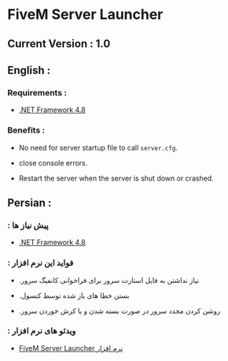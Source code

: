 # FiveM Server Launcher

## Current Version : 1.0

## English :

### Requirements :
- [.NET Framework 4.8](https://dotnet.microsoft.com/download/dotnet-framework/thank-you/net48-web-installer)

### Benefits :

- No need for server startup file to call `server.cfg`.

- close console errors.

- Restart the server when the server is shut down or crashed.

## Persian :

### : پیش نیاز ها
- [.NET Framework 4.8](https://dotnet.microsoft.com/download/dotnet-framework/thank-you/net48-web-installer)

### : فواید این نرم افزار

- .نیاز نداشتن به فایل استارت سرور برای فراخوانی کانفیگ سرور

- .بستن خطا های باز شده توسط کنسول

- .روشن کردن مجدد سرور در صورت بسته شدن و یا کرش خوردن سرور


### : ویدئو های نرم افزار
- [FiveM Server Launcher نرم افزار](https://www.aparat.com/v/eshJN)
